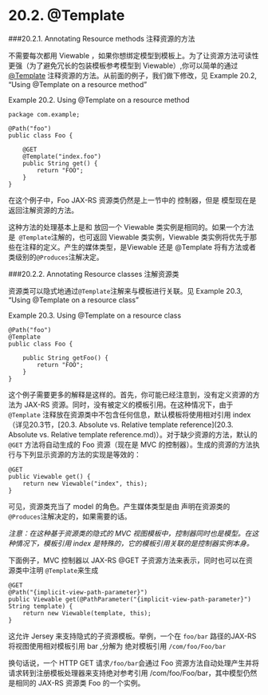 20.2. @Template
==========

###20.2.1. Annotating Resource methods 注释资源的方法

不需要每次都用 Viewable ，如果你想绑定模型到模板上。为了让资源方法可读性更强（为了避免冗长的包装模板参考模型到 Viewable）,你可以简单的通过 [@Template](https://jersey.java.net/apidocs/2.16/jersey/org/glassfish/jersey/server/mvc/Template.html) 注释资源的方法。从前面的例子，我们做下修改，见  Example 20.2, “Using @Template on a resource method” 

Example 20.2. Using @Template on a resource method

	package com.example;
	 
	@Path("foo")
	public class Foo {
	 
	    @GET
	    @Template("index.foo")
	    public String get() {
	        return "FOO";
	    }
	}

在这个例子中，Foo JAX-RS 资源类仍然是上一节中的 控制器，但是 模型现在是返回注解资源的方法。

这种方法的处理基本上是和 放回一个 Viewable 类实例是相同的。如果一个方法是` @Template`注解的，也可返回 Viewable 类实例，Viewable 类实例将优先于那些在注释的定义。产生的媒体类型，是Viewable 还是 @Template 将有方法或者类级别的`@Produces`注解决定。

###20.2.2. Annotating Resource classes 注解资源类

资源类可以隐式地通过`@Template`注解来与模板进行关联。见  Example 20.3, “Using @Template on a resource class”

Example 20.3. Using @Template on a resource class

	@Path("foo")
	@Template
	public class Foo {
	 
	    public String getFoo() {
	        return "FOO";
	    }
	}
	
这个例子需要更多的解释是这样的。首先，你可能已经注意到，没有定义资源的方法为 JAX-RS 资源。同时，没有被定义的模板引用。在这种情况下，由于`@Template` 注释放在资源类中不包含任何信息，默认模板将使用相对引用 index（详见20.3节，[20.3. Absolute vs. Relative template reference](20.3. Absolute vs. Relative template reference.md)）。对于缺少资源的方法，默认的 `@GET` 方法将自动生成的 Foo 资源（现在是 MVC 的控制器）。生成的资源的方法执行与下列显示资源的方法的实现是等效的：

	@GET
	public Viewable get() {
	    return new Viewable("index", this);
	}

可见，资源类充当了 model 的角色。产生媒体类型是由 声明在资源类的 `@Produces`注解决定的，如果需要的话。

*注意：在这种基于资源类的隐式的 MVC 视图模板中，控制器同时也是模型。在这种情况下，模板引用 index 是特殊的，它的模板引用关联的是控制器实例本身。*

下面例子，MVC 控制器以 JAX-RS @GET 子资源方法来表示，同时也可以在资源类中注明 `@Template`来生成

	@GET
	@Path("{implicit-view-path-parameter}")
	public Viewable get(@PathParameter("{implicit-view-path-parameter}") String template) {
	    return new Viewable(template, this);
	}

这允许 Jersey 来支持隐式的子资源模板。举例，一个在 `foo/bar` 路径的JAX-RS 将视图使用相对模板引用 bar ,分解为 绝对模板引用  `/com/foo/Foo/bar` 

换句话说，一个 HTTP GET 请求`/foo/bar`会通过 Foo 资源方法自动处理产生并将请求转到注册模板处理器来支持绝对参考引用 /com/foo/Foo/bar，其中模型仍然是相同的 JAX-RS 资源类 Foo 的一个实例。
